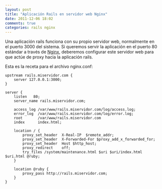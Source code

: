 ```yaml
---
layout: post
title: "Aplicación Rails en servidor web Nginx"
date: 2011-12-06 18:02
comments: true
categories: rails nginx
---
```

Una aplicación rails funciona con su propio servidor web, normalmente en el
puerto 3000 del sistema. Si queremos servir la aplicación en el puerto 80 estándar
a través de [Nginx](http://nginx.org), deberemos configurar este servidor web para que
actúe de proxy hacia la aplicación rails.

Esta es la receta para el archivo nginx.conf:

```
upstream rails.miservidor.com {
    server 127.0.0.1:3000;
}

server {
    listen   80;
    server_name rails.miservidor.com;
 
    access_log /var/www/rails.miservidor.com/log/access.log;
    error_log  /var/www/rails.miservidor.com/log/error.log;
    root       /var/www/rails.miservidor.com
    index      index.html;
 
    location / {
        proxy_set_header  X-Real-IP  $remote_addr;
        proxy_set_header  X-Forwarded-For $proxy_add_x_forwarded_for;
        proxy_set_header  Host $http_host;
        proxy_redirect    off;
        try_files /system/maintenance.html $uri $uri/index.html $uri.html @ruby;
    }
 
    location @ruby {
        proxy_pass http://rails.miservidor.com;
    }
}
```
